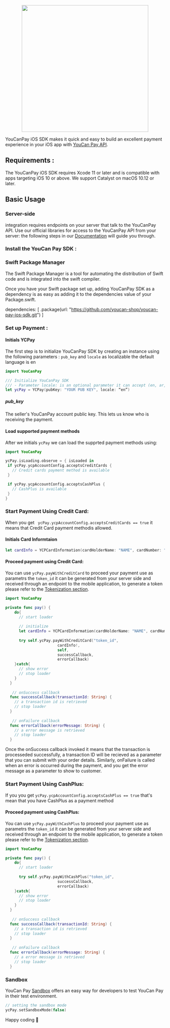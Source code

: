 <p align="center"><a href="https://pay.youcan.shop" target="_blank"><img src="https://pay.youcan.shop/images/ycpay-logo.svg" width="400"></a></p>


YouCanPay iOS SDK makes it quick and easy to build an excellent payment experience in your iOS app with [YouCan Pay API](https://pay.youcan.shop/docs).

## Requirements :

The YouCanPay iOS SDK requires Xcode 11 or later and is compatible with apps targeting iOS 10 or above. We support Catalyst on macOS 10.12 or later.

## Basic Usage

###  Server-side 



integration requires endpoints on your server that talk to the YouCanPay API. Use our official libraries for access to the YouCanPay API from your server:  the following steps in our [Documentation](https://pay.youcan.shop/docs) will guide you through.

### Install the YouCan Pay SDK :

### Swift Package Manager
The Swift Package Manager is a tool for automating the distribution of Swift code and is integrated into the swift compiler.

Once you have your Swift package set up, adding YouCanPay SDK as a dependency is as easy as adding it to the dependencies value of your Package.swift.

dependencies: [
    .package(url: "https://github.com/youcan-shop/youcan-pay-ios-sdk.git")
]

### Set up Payment :

 #### Initials YCPay
 The first step is to initialize YouCanPay SDK by creating an instance using the following parameters : ```pub_key``` and ```locale``` as localizable the default language is en 
```swift
import YouCanPay

/// Initialize YouCanPay SDK
/// - Parameter locale: is an optional parameter it can accept (en, ar, fr) to recieve messages with the localization provided it the initialization
let ycPay = YCPay(pubKey: "YOUR PUB KEY", locale: “en”)  
 ```
 
##### pub_key 
The seller's YouCanPay account public key. This lets us know who is receiving the payment.

#### Load supported payment methods
 After we initials ```ycPay``` we can load the supprted payment methods using: 
 ```swift
 import YouCanPay
 
ycPay.isLoading.observe = { isLoaded in      
  if ycPay.ycpAccountConfig.acceptsCreditCards {
    // Credit cards payment method is available
  }

  if ycPay.ycpAccountConfig.acceptsCashPlus {
    // CashPlus is available
  }
}
```

### Start Payment Using Credit Card:
When you get ``` ycPay.ycpAccountConfig.acceptsCreditCards == true``` it means that Credit Card payment methodis allowed.

#### Initials Card Informtaion
```swift
let cardInfo = YCPCardInformation(cardHolderName: "NAME", cardNumber: "XXXXXXXXXXXXXXXX", expiryDate: "XX/XX", cvv: "XXX")
 ```
 
#### Proceed payment using Credit Card:
You can use ```ycPay.payWithCreditCard```  to proceed your payment use as parametrs the ```token_id``` it can be generated from your server side and received through an endpoint to the mobile application, to generate a token please refer to the [Tokenization section](https://youcanpay.com/docs#tokenization).
```swift
import YouCanPay

private func pay() {
    do{
      // start loader
      
      // initialize 
      let cardInfo = YCPCardInformation(cardHolderName: "NAME", cardNumber: "XXXXXXXXXXXXXXXX", expiryDate: "XX/XX", cvv: "XXX")
       
      try self.ycPay.payWithCreditCard("token_id",
                       cardInfo!,
                       self,
                       successCallback,
                       errorCallback)
    }catch{
      // show error
      // stop loader
    }
  }
   
   // onSuccess callback
  func successCallback(transactionId: String) {
    // a transaction id is retrieved  
    // stop loader
  }
   
   // onFailure callback
  func errorCallback(errorMessage: String) {
    // a error message is retrieved 
    // stop loader
  }
```
Once the onSuccess callback invoked it means that the transaction is processeded successfully, a transaction ID will be recieved as a parameter that you can submit with your order details. Similarly, onFailure is called when an error is occurred during the payment, and you get the error message as a parameter to show to customer.

### Start Payment Using CashPlus:
If you you get ```ycPay.ycpAccountConfig.acceptsCashPlus == true``` that's mean that you have CashPlus as a payment method


#### Proceed payment using CashPlus:
You can use ```ycPay.payWithCashPlus``` to proceed your payment use as parametrs the ```token_id``` it can be generated from your server side and received through an endpoint to the mobile application, to generate a token please refer to the [Tokenization section](https://youcanpay.com/docs#tokenization).

```swift
import YouCanPay

private func pay() {
    do{
      // start loader
      
      try self.ycPay.payWithCashPlus("token_id",
                       successCallback,
                       errorCallback)
    }catch{
      // show error
      // stop loader
    }
  }
   
   // onSuccess callback
  func successCallback(transactionId: String) {
    // a transaction id is retrieved  
    // stop loader
  }
   
   // onFailure callback
  func errorCallback(errorMessage: String) {
    // a error message is retrieved 
    // stop loader
  }
```

### Sandbox
YouCan Pay [Sandbox](https://pay.youcan.shop/docs#sandbox) offers an easy way for developers to test YouCan Pay in their test environment.

```swift
// setting the sandbox mode
ycPay.setSandboxMode(false)
```

Happy coding 🎉
